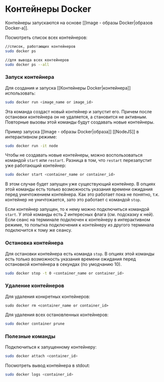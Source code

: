# Контейнеры Docker

Контейнеры запускаются на основе [[Image - образы Docker|образов  Docker-a]].

Посмотреть список всех контейнеров:
```bash
//список, работающих контейнеров
sudo docker ps

//для вывода всех контейнеров
sudo docker ps --all
```


### Запуск контейнера

Для создания и запуска [[Контейнеры Docker|контейнера]] использовать:
```bash
sudo docker run <image_name or image_id>
```
Эта команда создаст новый контейнер и запустит его. Причем после остановки контейнера он не удаляется, а становится не активным. Повторные вызовы этой команды будут создавать новые контейнеры.

Пример запуска [[Image - образы Docker|образа]] [[NodeJS]] в интерактивном режиме:
```bash
sudo docker run -it node
```

Чтобы не создавать новые контейнеры, можно воспользоваться командой `start` или `restart`. Разница в том, что `restart` перезапустит уже работающий контейнер:

```bash
sudo docker start <container_name or container_id>
```

В этом случае будет запущен уже существующий контейнер. В опциях этой команды есть только возможность указания времени ожидания перед уничтожением контейнера. Как это работает пока не понятно, т.к. контейнер не уничтожается, зато это работает с командой `stop`.

Если контейнер запущен, то к нему можно подключиться командой `start`. У этой команды есть 2 интересных флага (см. подсказку к ней). Если сеанс на терминале подключен к контейнеру в интерактивном режиме, то попытка подключения к контейнеру из другого терминала подключится к тому же сеансу.

### Остановка контейнера

Для остановки контейнера есть команда `stop`. В опциях этой команды есть только возможность указания времени ожидания перед остановкой контейнера в секундах (по умодчанию 10).
```bash
sudo docker stop -t 0 <container_name or container_id>
```

### Удаление контейнеров
Для удаления конкретных контейнеров:
```
sudo docker rm <container_name or container_id>
```

Для удаления всех остановленных контейнеров:
```bash
sudo docker container prune
```

### Полезные команды

Подключиться к запущенному контейнеру:
```bash
sudo docker attach <container_id>
```

Посмотреть вывод контейнера в stdout:
```bash
sudo docker logs <container_id>
```